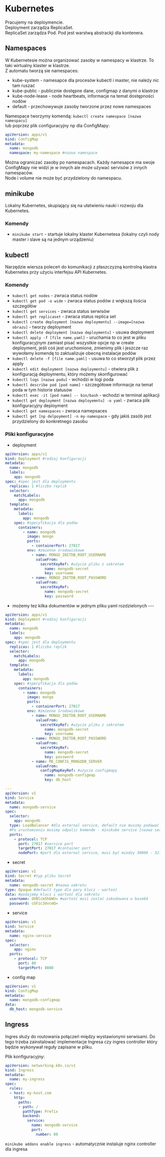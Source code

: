 # Kubernetes

Pracujemy na deploymencie. \
Deployment zarządza ReplicaSet. \
ReplicaSet zarządza Pod.
Pod jest warstwą abstrackji dla kontenera.

## Namespaces
W Kubernetesie można organizować zasoby w namespacy w klastrze. To taki wirtualny klaster w klastrze.\
Z automatu tworzą sie namespaces:
* kube-system - namesapce dla procesów kubectl i master, nie należy nic tam ruszać
* kube-public - publicznie dostępne dane, configmap z danymi o klastrze
* kube-node-lease - node heartbeats, informacje na temat dostępności nodów
* default - przechowywuje zasoby tworzone przez nowe namespaces

Namespace tworzymy komendą:
`kubectl create namespace [nazwa namespacu]` \
lub poprzez plik configuracyjny np dla ConfigMapy:
```yaml
apiVersion: apps/v1
kind: ConfigMap
metadata:
  name: mongodb
  namespace: my-namespace #nazwa namespace
```

Można ograniczać zasoby po namespacach.
Każdy namesapce ma swoje ConfigMapy nie widzi je w innych ale może używać servisów z innych namespaców. \
Node i volume nie może być przydzielony do namespacu.

## minikube

Lokalny Kubernetes, skupiający się na ułatwieniu nauki i rozwoju dla Kubernetes.

### Komendy

- `minikube start` - startuje lokalny klaster Kubernetesa (lokalny czyli nody master i slave są na jednym urządzeniu)

## kubectl

Narzędzie wiersza poleceń do komunikacji z płaszczyzną kontrolną klastra Kubernetes przy użyciu interfejsu API Kubernetes.

### Komendy

- `kubectl get nodes` - zwraca status nodów
- `kubectl get pod -o wide` - zwraca status podów z większą ilościa szczegółów
- `kubectl get services` - zwraca status serwisów
- `kubectl get replicaset` - zwraca status replica set
- `kubectl create deployment [nazwa deploymentu] --image=[nazwa obrazu]` - tworzy deployment
- `kubectl delete deployment [nazwa deploymentu]` -  usuwa deployment
- `kubectl apply -f [file name.yaml]` - uruchamia to co jest w pliku konfiguracyjnym zamiast pisać wszystkie opcje np w create deployment, jeśli coś jest uruchomione, zmienimy plik i jeszcze raz wywołamy komendę to zaktualizuje obecną instalacje podów
- `kubectl delete -f [file name.yaml]` - usuwa to co stworzył plik przez apply
- `kubectl edit deployment [nazwa deploymentu]` - otwiera plik z konfiguracją deploymentu, który możemy skonfigurować
- `kubectl logs [nazwa podu]` - wchodzi w logi poda
- `kubectl describe pod [pod name]` - szczegółowe informacje na temat poda w tym historie statusów
- `kubectl exec -it [pod name] -- bin/bash` - wchodzi w terminal aplikacji
- `kubectl get deployment [nazwa deployemntu] -o yaml` - zwraca plik konfiguracyjny deployment
- `kubectl get namespaces` - zwraca namepsaces
- `kubectl get [np delpoyment] -n my-namespace` - gdy jakiś zasób jest przydzielony do konkretnego zasobu

### Pliki konfiguracyjne

* deployment
```yaml
apiVersion: apps/v1
kind: Deployment #rodzaj konfiguracji
metadata:
  name: mongodb
  labels:
    app: mongodb
spec: #spec jest dla deploymentu
  replicas: 1 #liczba replik
  selector:
    matchLabels:
      app: mongodb
  template:
    metadata:
      labels:
        app: mongodb
    spec: #specyfikacja dla podów
      containers:
        - name: mongodb
          image: mongo
          ports:
            - containerPort: 27017
          env: #zmienne środowiskowe
            - name: MONGO_INITDB_ROOT_USERNAME
              valueFrom:
                secretKeyRef: #użycie pliku z sekretem
                  name: mongodb-secret
                  key: username
            - name: MONGO_INITDB_ROOT_PASSWORD
              valueFrom:
                secretKeyRef:
                  name: mongodb-secret
                  key: password

```

* możemy tez kilka dokumentów w jednym pliku yaml rozdzielonych ---

```yaml
apiVersion: apps/v1
kind: Deployment #rodzaj konfiguracji
metadata:
  name: mongodb
  labels:
    app: mongodb
spec: #spec jest dla deploymentu
  replicas: 1 #liczba replik
  selector:
    matchLabels:
      app: mongodb
  template:
    metadata:
      labels:
        app: mongodb
    spec: #specyfikacja dla podów
      containers:
        - name: mongodb
          image: mongo
          ports:
            - containerPort: 27017
          env: #zmienne środowiskowe
            - name: MONGO_INITDB_ROOT_USERNAME
              valueFrom:
                secretKeyRef: #użycie pliku z sekretem
                  name: mongodb-secret
                  key: username
            - name: MONGO_INITDB_ROOT_PASSWORD
              valueFrom:
                secretKeyRef:
                  name: mongodb-secret
                  key: password
            - name: ME_CONFIG_MONGODB_SERVER
              valueFrom:
                configMapKeyRef: #użycie configmapy
                  name: mongodb-configmap
                  key: db_host

---
apiVersion: v1
kind: Service
metadata:
  name: mongodb-service
spec:
  selector:
    app: mongodb
  type: LoadBalancer #dla external service, default nie musimy podawać i jest ClusterIp
  #Po uruchomieniu musimy odpalic komende - minikube service [nazwa servisu] | aby nadać publiczne ip
  ports:
    - protocol: TCP
      port: 27017 #service port
      targetPort: 27017 #container port
      nodePort: #port dla external service, musi być miedzy 30000 - 32767

```

* secret

```yaml
apiVersion: v1
kind: Secret #typ pliku Secret
metadata:
  name: mongodb-secret #nazwa sekretu
type: Opaque #default type dla pary klucz - wartość
data: #podajemy klucz i wartość dla sekretu
  username: dXNlcm5hbWU= #wartość musi zostać zakodowana w base64
  password: cGFzc3dvcmQ=
```

* service

```yaml
apiVersion: v1
kind: Service
metadata:
  name: nginx-service
spec:
  selector:
    app: nginx
  ports:
    - protocol: TCP
      port: 80
      targetPort: 8080

```

* config map

```yaml
apiVersion: v1
kind: ConfigMap
metadata:
  name: mongodb-configmap
data:
  db_host: mongodb-service
```

## Ingress

Ingres służy do routowania połączeń między wystawionymi serwisami.
Do tego trzeba zainstalować implementacje Ingresa czy ingres controller który 
będzie wykonywał reguły zapisane w pliku.

Plik konfiguracyjny:

```yaml
apiVersion: networking.k8s.io/v1
kind: Ingress
metadata:
  name: my-ingress
spec:
  rules:
  - host: my-host.com
    http:
      paths:
      - path: /
        pathType: Prefix  
        backend:
          service:
            name: mongodb-service
            port: 
              number: 80
```

`minikube addons enable ingress` - automatycznie instaluje nginx controller dla ingresa
